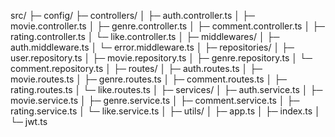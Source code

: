 src/
├─ config/
├─ controllers/
│ ├─ auth.controller.ts
│ ├─ movie.controller.ts
│ ├─ genre.controller.ts
│ ├─ comment.controller.ts
│ ├─ rating.controller.ts
│ └─ like.controller.ts
│
├─ middlewares/
│ ├─ auth.middleware.ts
│ └─ error.middleware.ts
│
├─ repositories/
│ ├─ user.repository.ts
│ ├─ movie.repository.ts
│ ├─ genre.repository.ts
│ └─ comment.repository.ts
│
├─ routes/
│ ├─ auth.routes.ts
│ ├─ movie.routes.ts
│ ├─ genre.routes.ts
│ ├─ comment.routes.ts
│ ├─ rating.routes.ts
│ └─ like.routes.ts
│
├─ services/
│ ├─ auth.service.ts
│ ├─ movie.service.ts
│ ├─ genre.service.ts
│ ├─ comment.service.ts
│ ├─ rating.service.ts
│ └─ like.service.ts
│
├─ utils/
│ ├─ app.ts
│ ├─ index.ts
│ └─ jwt.ts
